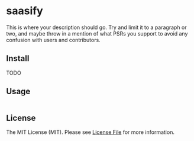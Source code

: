 # saasify

This is where your description should go. Try and limit it to a paragraph or two, and maybe throw in a mention of what
PSRs you support to avoid any confusion with users and contributors.

## Install

TODO

## Usage

``` php


```


## License

The MIT License (MIT). Please see [License File](LICENSE.md) for more information.


